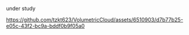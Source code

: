 under study

https://github.com/tzkt623/VolumetricCloud/assets/6510903/d7b77b25-e05c-43f2-bc9a-bddf0b9f05a0
